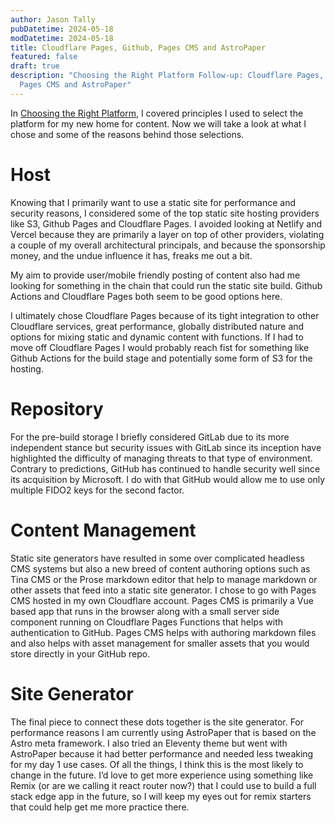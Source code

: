 ```yaml
---
author: Jason Tally
pubDatetime: 2024-05-18
modDatetime: 2024-05-18
title: Cloudflare Pages, Github, Pages CMS and AstroPaper
featured: false
draft: true
description: "Choosing the Right Platform Follow-up: Cloudflare Pages, Github,
  Pages CMS and AstroPaper"
---
```

In [Choosing the Right Platform](https://jasontally.com/posts/2024-05-16-choosing-the-right-platform/), I covered principles I used to select the platform for my new home for content. Now we will take a look at what I chose and some of the reasons behind those selections.

# Host

Knowing that I primarily want to use a static site for performance and security reasons, I considered some of the top static site hosting providers like S3, Github Pages and Cloudflare Pages. I avoided looking at Netlify and Vercel because they are primarily a layer on top of other providers, violating a couple of my overall architectural principals, and because the sponsorship money, and the undue influence it has, freaks me out a bit.

My aim to provide user/mobile friendly posting of content also had me looking for something in the chain that could run the static site build. Github Actions and Cloudflare Pages both seem to be good options here.

I ultimately chose Cloudflare Pages because of its tight integration to other Cloudflare services, great performance, globally distributed nature and options for mixing static and dynamic content with functions. If I had to move off Cloudflare Pages I would probably reach fist for something like Github Actions for the build stage and potentially some form of S3 for the hosting.

# Repository

For the pre-build storage I briefly considered GitLab due to its more independent stance but security issues with GitLab since its inception have highlighted the difficulty of managing threats to that type of environment. Contrary to predictions, GitHub has continued to handle security well since its acquisition by Microsoft. I do with that GitHub would allow me to use only multiple FIDO2 keys for the second factor.

# Content Management

Static site generators have resulted in some over complicated headless CMS systems but also a new breed of content authoring options such as Tina CMS or the Prose markdown editor that help to manage markdown or other assets that feed into a static site generator. I chose to go with Pages CMS hosted in my own Cloudflare account. Pages CMS is primarily a Vue based app that runs in the browser along with a small server side component running on Cloudflare Pages Functions that helps with authentication to GitHub. Pages CMS helps with authoring markdown files and also helps with asset management for smaller assets that you would store directly in your GitHub repo.

# Site Generator

The final piece to connect these dots together is the site generator. For performance reasons I am currently using AstroPaper that is based on the Astro meta framework. I also tried an Eleventy theme but went with AstroPaper because it had better performance and needed less tweaking for my day 1 use cases. Of all the things, I think this is the most likely to change in the future. I’d love to get more experience using something like Remix (or are we calling it react router now?) that I could use to build a full stack edge app in the future, so I will keep my eyes out for remix starters that could help get me more practice there.